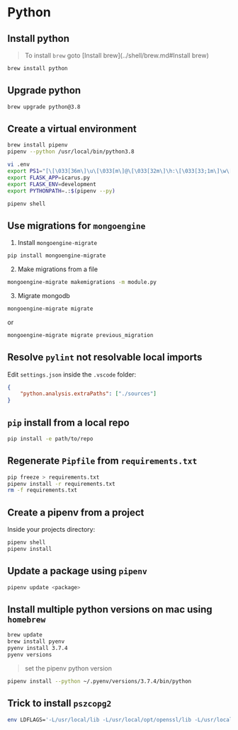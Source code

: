 # Python

## Install python

> To install `brew` goto [Install brew](../shell/brew.md#Install brew)

```bash
brew install python
```

## Upgrade python

```bash
brew upgrade python@3.8
```

## Create a virtual environment

```bash
brew install pipenv
pipenv --python /usr/local/bin/python3.8

vi .env
export PS1="[\[\033[36m\]\u\[\033[m\]@\[\033[32m\]\h:\[\033[33;1m\]\w\[\033[m\]]\$ "
export FLASK_APP=icarus.py
export FLASK_ENV=development
export PYTHONPATH=.:$(pipenv --py)

pipenv shell
```

## Use migrations for `mongoengine`

1. Install `mongoengine-migrate`

```bash
pip install mongoengine-migrate
```

2. Make migrations from a file

```bash
mongoengine-migrate makemigrations -m module.py
```

3. Migrate mongodb

```bash
mongoengine-migrate migrate
```

or

```bash
mongoengine-migrate migrate previous_migration
```

## Resolve `pylint` not resolvable local imports

Edit `settings.json` inside the `.vscode` folder:

```json
{
    "python.analysis.extraPaths": ["./sources"]
}
```

## `pip` install from a local repo

```bash
pip install -e path/to/repo
```

## Regenerate `Pipfile` from `requirements.txt`

```bash
pip freeze > requirements.txt
pipenv install -r requirements.txt
rm -f requirements.txt
```

## Create a pipenv from a project

Inside your projects directory:

```bash
pipenv shell
pipenv install
```

## Update a package using `pipenv`

```bash
pipenv update <package>
```

## Install multiple python versions on mac using `homebrew`

```bash
brew update
brew install pyenv
pyenv install 3.7.4
pyenv versions
```

> set the pipenv python version

```bash
pipenv install --python ~/.pyenv/versions/3.7.4/bin/python
```

## Trick to install `pszcopg2`

```bash
env LDFLAGS='-L/usr/local/lib -L/usr/local/opt/openssl/lib -L/usr/local/opt/readline/lib' pipenv install psycopg2
```